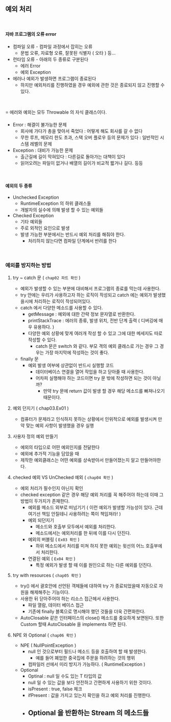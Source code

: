 ## 예외 처리

<br> 

#### 자바 프로그램의 오류 error
- 컴파일 오류 - 컴파일 과정에서 잡히는 오류
  - 문법 오류, 자료형 오류, 잘못된 식별자 ( 오타 ) 등...
- 런타임 오류 - 아래의 두 종류로 구분된다
  - 에러 Error
  - 예외 Exception
- 에러나 예외가 발생하면 프로그램이 종료된다
  - 하지만 예외처리를 진행하였을 경우 예외에 관한 것은 종료되지 않고 진행할 수 있다.

<br>

⭐ 에러와 예외는 모두 Throwable 의 자식 클래스이다.
- Error : 해결이 불가능한 문제
  - 회사에 가다가 총을 맞아서 죽었다 : 어떻게 해도 회사를 갈 수 없다
  - 무한 루프, 메모리 한도 초과, 스택 오버 플로우 등의 문제가 있다 : 일반적인 시스템 레벨의 문제
- Exception : 대비가 가능한 문제
  - 출근길에 길이 막혀있다 : 다른길로 돌아가는 대책이 있다
  - 읽어오려는 파일이 없거나 배열의 길이가 비교적 짧거나 길다. 등등


<br>

#### 예외의 두 종류
- Unchecked Exception
  - RuntimeException 의 하위 클래스들
  - 개발자의 실수에 의해 발생 할 수 있는 예외들
- Checked Exception
  - 기타 예외들
  - 주로 외적인 요인으로 발생
  - 발생 가능한 부분에서는 반드시 예외 처리를 해줘야 한다.
    - 처리하지 않는다면 컴파일 단계에서 반려를 한다

<br>

### 예외를 방지하는 방법

1. try ~ catch 문 ( `chap02 파트 확인` ) 
   - 예외가 발생할 수 있는 부분에 대비해서 프로그램의 종료를 막는데 사용한다.
   - try 안에는 우리가 사용하고자 하는 로직이 작성되고 catch 에는 예외가 발생했을시에 처리하는 로직이 작성되어있다.
   - catch 에서 다양한 메소드를 사용할 수 있다.
     - getMessage : 예외에 대한 간략 정보 문자열로 반환한다.
     - printStackTrace : 에러의 종류, 발생 위치, 전반 단계 출력 ( 디버깅에 매우 유용하다. )
     - 다양한 예외 상황에 맞게 여러개 작성 할 수 있고 그에 대한 메세지도 따로 작성할 수 있다.
       - catch 문은 switch 와 같다. 부모 격의 예외 클래스로 가는 경우 그 경우는 가장 마지막에 작성하는 것이 좋다.
   - finally 문
     - 예외 발생 여부에 상관없이 반드시 실행할 코드
       - 데이터베이스 연결을 열어 작업을 하고 닫아줄 때 사용한다.
       - 어차피 실행해야 하는 코드이면 try 문 밖에 작성하면 되는 것이 아닐까?
         - 만약 try 문에 return 값이 발생 할 경우 해당 메소드를 빠져나오기 때문이다.


2. 예외 던지기 ( chap03.Ex01 )
   - 컴퓨터가 문제라고 인식하지 못하는 상황에서 인위적으로 예외를 발생시켜 만약 맞는 예외 사항이 발생했을 경우 실행

3. 사용자 정의 예외 만들기
   - 예외의 타입으로 어떤 예외인지를 전달한다
   - 예외에 추가적 기능을 담았을 때
   - 제작한 예외클래스는 어떤 예외를 상속받아서 만들어졌는지 알고 만들어야한다.

4. checked 예외 VS UnChecked 예외 ( `chap04 확인` )
   - 예외 처리가 필수인지 아닌지 확인
   - checked exception 같은 경우 해당 예외 처리를 꼭 해주어야 하는데 이때 그 방법이 두가지가 존재한다.
     - 예외를 메소드 외부로 떠넘기기 ( 이런 예외가 발생할 가능성이 있다. 근데 여기선 책임 안질테니 사용하려는 쪽이 책임져라! )
     - 예외 되던지기
       - 메소드와 호출부 모두에서 예외를 처리한다.
       - 메소드에서는 예외처리를 한 뒤에 이를 다시 던진다.
     - 예외의 버블링 ( `Ex03 확인` )
       - 하위 메소드에서 처리를 미쳐 하지 못한 예외는 윗선의 어느 호출부에서 처리한다.
     - 연결된 예외 ( `Ex04 확인` )
       - 특정 예외가 발생 할 때 이를 원인으로 하는 다른 예외를 던진다.

5. try with resources ( `chap05 확인` )
   - try() 에서 괄호안에 선언된 객체들에 대하여 try 가 종료되었을때 자동으로 자원을 해제해주는 기능이다.
   - 사용한 뒤 닫아주어야 하는 리소스 접근헤서 사용한다.
     - 파일 열람, 데이터 베이스 접근
     - 기존에 finally 블록으로 명시해야 했던 것들을 더욱 간편화한다.
   - AutoClosable 같은 인터페이스의 close() 메소드를 중요하게 보면된다. 또한 Custom 할때 AutoClosable 을 implements 하면 된다.

6. NPE 와 Optional ( `chap06 확인` )
   - NPE ( NullPointException ) 
     - null 인 것으로부터 필드나 메소드 등을 호출하여 할 때 발생한다.
       - 예를 들어 폐업한 중국집에 주문을 하려하는 것의 행위
     - 컴파일러 선에서 미리 방지가 가능하다. ( RuntimeException )
   - Optional
     - Optinal<T> : null 일 수도 있는 T 타입의 값
     - null 일 수 있는 값을 보다 안전하고 간편하게 사용하기 위한 것이다.
     - isPresent : true, false 체크
     - ifPresent : 값을 가지고 있는지 확인을 하고 예외 처리를 진행한다.
     - Optional 을 반환하는 Stream 의 메소드들
       - 
